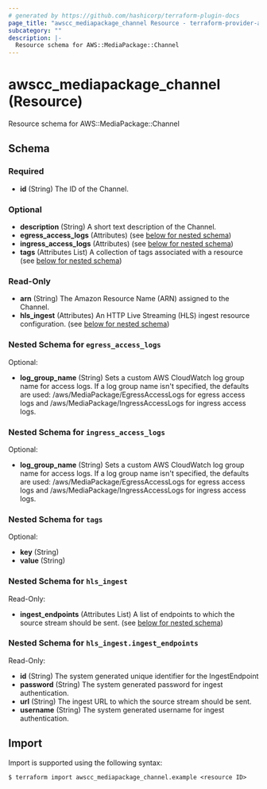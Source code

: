 ```yaml
---
# generated by https://github.com/hashicorp/terraform-plugin-docs
page_title: "awscc_mediapackage_channel Resource - terraform-provider-awscc"
subcategory: ""
description: |-
  Resource schema for AWS::MediaPackage::Channel
---
```


# awscc_mediapackage_channel (Resource)

Resource schema for AWS::MediaPackage::Channel



<!-- schema generated by tfplugindocs -->
## Schema

### Required

- **id** (String) The ID of the Channel.

### Optional

- **description** (String) A short text description of the Channel.
- **egress_access_logs** (Attributes) (see [below for nested schema](#nestedatt--egress_access_logs))
- **ingress_access_logs** (Attributes) (see [below for nested schema](#nestedatt--ingress_access_logs))
- **tags** (Attributes List) A collection of tags associated with a resource (see [below for nested schema](#nestedatt--tags))

### Read-Only

- **arn** (String) The Amazon Resource Name (ARN) assigned to the Channel.
- **hls_ingest** (Attributes) An HTTP Live Streaming (HLS) ingest resource configuration. (see [below for nested schema](#nestedatt--hls_ingest))

<a id="nestedatt--egress_access_logs"></a>
### Nested Schema for `egress_access_logs`

Optional:

- **log_group_name** (String) Sets a custom AWS CloudWatch log group name for access logs. If a log group name isn't specified, the defaults are used: /aws/MediaPackage/EgressAccessLogs for egress access logs and /aws/MediaPackage/IngressAccessLogs for ingress access logs.


<a id="nestedatt--ingress_access_logs"></a>
### Nested Schema for `ingress_access_logs`

Optional:

- **log_group_name** (String) Sets a custom AWS CloudWatch log group name for access logs. If a log group name isn't specified, the defaults are used: /aws/MediaPackage/EgressAccessLogs for egress access logs and /aws/MediaPackage/IngressAccessLogs for ingress access logs.


<a id="nestedatt--tags"></a>
### Nested Schema for `tags`

Optional:

- **key** (String)
- **value** (String)


<a id="nestedatt--hls_ingest"></a>
### Nested Schema for `hls_ingest`

Read-Only:

- **ingest_endpoints** (Attributes List) A list of endpoints to which the source stream should be sent. (see [below for nested schema](#nestedatt--hls_ingest--ingest_endpoints))

<a id="nestedatt--hls_ingest--ingest_endpoints"></a>
### Nested Schema for `hls_ingest.ingest_endpoints`

Read-Only:

- **id** (String) The system generated unique identifier for the IngestEndpoint
- **password** (String) The system generated password for ingest authentication.
- **url** (String) The ingest URL to which the source stream should be sent.
- **username** (String) The system generated username for ingest authentication.

## Import

Import is supported using the following syntax:

```shell
$ terraform import awscc_mediapackage_channel.example <resource ID>
```
